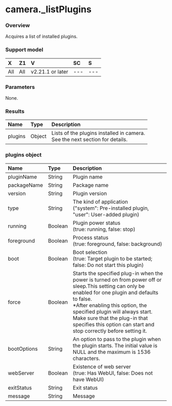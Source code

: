 # camera.\_listPlugins

### Overview

Acquires a list of installed plugins.

### Support model

| X | Z1 | V | SC | S |
|:--|:--|:--|:--|:--|
| All | All | v2.21.1 or later | --- | --- |

### Parameters

None.

### Results

| Name | Type | Description |
|:--|:--|:--|
| plugins | Object | Lists of the plugins installed in camera.<br>See the next section for details. |

### plugins object

| Name | Type | Description |
|:--|:--|:--|
| pluginName | String | Plugin name |
| packageName | String | Package name |
| version | String | Plugin version |
| type | String | The kind of application<br>("system": Pre-installed plugin, "user": User-added plugin) |
| running | Boolean | Plugin power status<br>(true: running, false: stop) |
| foreground | Boolean | Process status<br>(true: foreground, false: background) |
| boot | Boolean | Boot selection<br>(true: Target plugin to be started; false: Do not start this plugin) |
| force | Boolean | Starts the specified plug-in when the power is turned on from power off or sleep.This setting can only be enabled for one plugin and defaults to false.<br>*After enabling this option, the specified plugin will always start. Make sure that the plug-in that specifies this option can start and stop correctly before setting it. |
| bootOptions | String | An option to pass to the plugin when the plugin starts. The initial value is NULL and the maximum is 1536 characters. |
| webServer | Boolean | Existence of web server<br>(true: Has WebUI, false: Does not have WebUI) |
| exitStatus | String | Exit status |
| message | String | Message |
